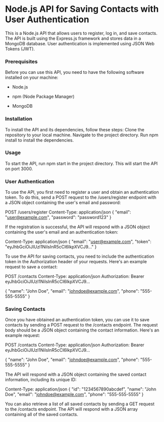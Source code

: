 # Node.js API for Saving Contacts with User Authentication

This is a Node.js API that allows users to register, log in, and save contacts. The API is built using the Express.js framework and stores data in a MongoDB database. User authentication is implemented using JSON Web Tokens (JWT).

### Prerequisites

Before you can use this API, you need to have the following software installed on your machine:

- Node.js

- npm (Node Package Manager)

- MongoDB

### Installation

To install the API and its dependencies, follow these steps:
Clone the repository to your local machine.
Navigate to the project directory.
Run npm install to install the dependencies.

### Usage

To start the API, run npm start in the project directory. This will start the API on port 3000.

### User Authentication

To use the API, you first need to register a user and obtain an authentication token. To do this, send a POST request to the /users/register endpoint with a JSON object containing the user's email and password:

POST /users/register
Content-Type: application/json
{
"email": "user@example.com",
"password": "password123"
}

If the registration is successful, the API will respond with a JSON object containing the user's email and an authentication token:

Content-Type: application/json
{
"email": "user@example.com",
"token": "eyJhbGciOiJIUzI1NiIsInR5cCI6IkpXVCJ9..."
}

To use the API for saving contacts, you need to include the authentication token in the Authorization header of your requests. Here's an example request to save a contact:

POST /contacts
Content-Type: application/json
Authorization: Bearer eyJhbGciOiJIUzI1NiIsInR5cCI6IkpXVCJ9...

{
"name": "John Doe",
"email": "johndoe@example.com",
"phone": "555-555-5555"
}

### Saving Contacts

Once you have obtained an authentication token, you can use it to save contacts by sending a POST request to the /contacts endpoint. The request body should be a JSON object containing the contact information. Here's an example request:

POST /contacts
Content-Type: application/json
Authorization: Bearer eyJhbGciOiJIUzI1NiIsInR5cCI6IkpXVCJ9...

{
"name": "John Doe",
"email": "johndoe@example.com",
"phone": "555-555-5555"
}

The API will respond with a JSON object containing the saved contact information, including its unique ID:

Content-Type: application/json
{
"id": "1234567890abcdef",
"name": "John Doe",
"email": "johndoe@example.com",
"phone": "555-555-5555"
}

You can also retrieve a list of all saved contacts by sending a GET request to the /contacts endpoint. The API will respond with a JSON array containing all of the saved contacts.
